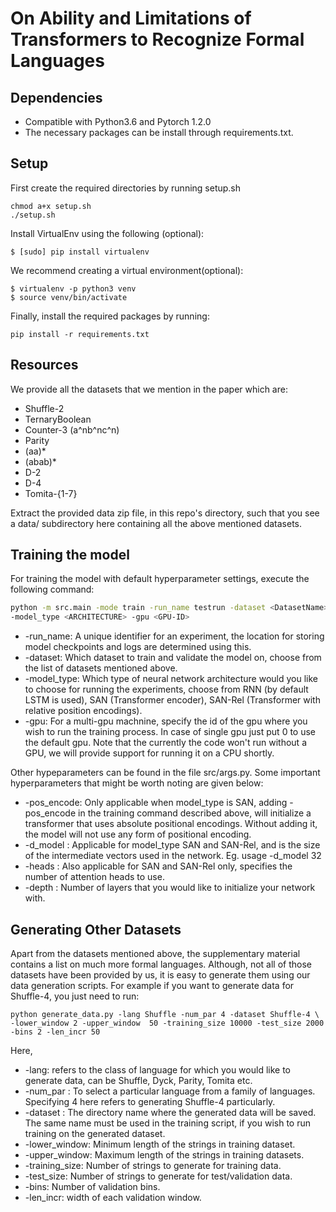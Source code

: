 # On Ability and Limitations of Transformers to Recognize Formal Languages

## Dependencies
- Compatible with Python3.6 and Pytorch 1.2.0
- The necessary packages can be install through requirements.txt.

## Setup

First create the required directories by running setup.sh
```shell
chmod a+x setup.sh
./setup.sh
```
Install VirtualEnv using the following (optional):

```shell
$ [sudo] pip install virtualenv
```
We recommend creating a virtual environment(optional):

```shell
$ virtualenv -p python3 venv
$ source venv/bin/activate
```
Finally, install the required packages by running:

```shell
pip install -r requirements.txt
```

## Resources
We provide all the datasets that we mention in the paper which are:
- Shuffle-2
- TernaryBoolean
- Counter-3  (a^nb^nc^n​)
- Parity
- (aa)*
- (abab)*
- D-2
- D-4
- Tomita-{1-7}

Extract the provided data zip file, in this repo's directory, such that you see a data/ subdirectory here containing all the above mentioned datasets.

## Training the model

For training the model with default hyperparameter settings, execute the following command:

```bash
python -m src.main -mode train -run_name testrun -dataset <DatasetName> \
-model_type <ARCHITECTURE> -gpu <GPU-ID>
```
  - -run_name: A unique identifier for an experiment, the location for storing model checkpoints and logs are determined using this.
  - -dataset: Which dataset to train and validate the model on, choose from the list of datasets mentioned above.
  - -model_type: Which type of neural network architecture would you like to choose for running the experiments, choose from RNN (by default LSTM is used), SAN (Transformer encoder), SAN-Rel (Transformer with relative position encodings).
  - -gpu: For a multi-gpu machnine, specify the id of the gpu where you wish to run the training process. In case of single gpu just put 0 to use the default gpu. Note that the currently the code won't run without a GPU, we will provide support for running it on a CPU shortly.

Other hypeparameters can be found in the file src/args.py. Some important hyperparameters that might be worth noting are given below:
- -pos_encode: Only applicable when model_type is SAN, adding -pos_encode in the training command described above, will initialize a transformer that uses absolute positional encodings. Without adding it, the model will not use any form of positional encoding.
- -d_model : Applicable for model_type SAN and SAN-Rel, and is the size of the intermediate vectors used in the network. Eg. usage -d_model 32
- -heads : Also applicable for SAN and SAN-Rel only, specifies the number of attention heads to use.
- -depth : Number of layers that you would like to initialize your network with.

## Generating Other Datasets

Apart from the datasets mentioned above, the supplementary material contains a list on much more formal languages. Although, not all of those datasets have been provided by us, it is easy to generate them using our data generation scripts. For example if you want to generate data for Shuffle-4, you just need to run:

```shell
python generate_data.py -lang Shuffle -num_par 4 -dataset Shuffle-4 \
-lower_window 2 -upper_window  50 -training_size 10000 -test_size 2000 -bins 2 -len_incr 50
```
Here,
 - -lang: refers to the class of language for which you would like to generate data, can be Shuffle, Dyck, Parity, Tomita etc.
 - -num_par : To select a particular language from a family of languages. Specifying 4 here refers to generating Shuffle-4 particularly.
 - -dataset : The directory name where the generated data will be saved. The same name must be used in the training script, if you wish to run training on the generated dataset.
 - -lower_window: Minimum length of the strings in training dataset.
 - -upper_window: Maximum length of the strings in training datasets.
 - -training_size: Number of strings to generate for training data.
 - -test_size: Number of strings to generate for test/validation data.
 - -bins: Number of validation bins.
 - -len_incr: width of each validation window.

